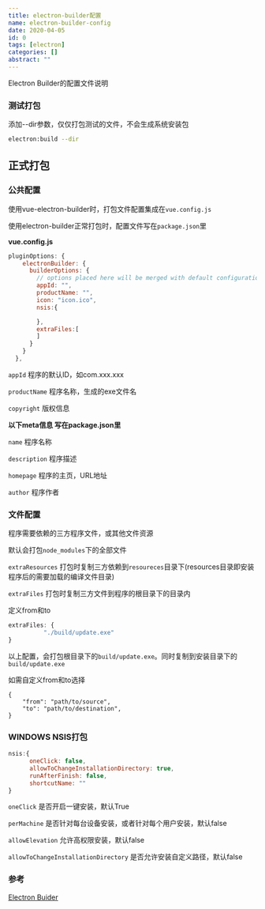 ```yaml
---
title: electron-builder配置
name: electron-builder-config
date: 2020-04-05
id: 0
tags: [electron]
categories: []
abstract: ""
---
```



Electron Builder的配置文件说明

<!--more-->

### 测试打包

添加--dir参数，仅仅打包测试的文件，不会生成系统安装包

```bash
electron:build --dir
```

## 正式打包

### 公共配置

使用vue-electron-builder时，打包文件配置集成在`vue.config.js`

使用electron-builder正常打包时，配置文件写在`package.json`里

**vue.config.js**

```javascript
pluginOptions: {
    electronBuilder: {
      builderOptions: {
        // options placed here will be merged with default configuration and passed to electron-builder
        appId: "",
        productName: "",
        icon: "icon.ico",
        nsis:{

        },
        extraFiles:[
        ]
      }
    }
  },
```

`appId` 程序的默认ID，如com.xxx.xxx

`productName` 程序名称，生成的exe文件名

`copyright` 版权信息

**以下meta信息 写在package.json里**

`name` 程序名称

`description` 程序描述

`homepage` 程序的主页，URL地址

`author` 程序作者



### 文件配置

程序需要依赖的三方程序文件，或其他文件资源

默认会打包`node_modules`下的全部文件

 `extraResources` 打包时复制三方依赖到`resoureces`目录下(resources目录即安装程序后的需要加载的编译文件目录)

`extraFiles` 打包时复制三方文件到程序的根目录下的目录内

定义from和to

```javascript
extraFiles: {
          "./build/update.exe"
}
```

以上配置，会打包根目录下的`build/update.exe`。同时复制到安装目录下的`build/update.exe`

如需自定义from和to选择

```javascripts
{
    "from": "path/to/source",
    "to": "path/to/destination",
}
```

### WINDOWS NSIS打包

```javascript
nsis:{
      oneClick: false,
      allowToChangeInstallationDirectory: true,
      runAfterFinish: false,
      shortcutName: ""
}
```

`oneClick` 是否开启一键安装，默认True

`perMachine` 是否针对每台设备安装，或者针对每个用户安装，默认false

`allowElevation` 允许高权限安装，默认false

`allowToChangeInstallationDirectory` 是否允许安装自定义路径，默认false

### 参考

[Electron Buider](https://www.electron.build/configuration/configuration)